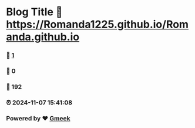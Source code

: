 # Blog Title :link: https://Romanda1225.github.io/Romanda.github.io 
### :page_facing_up: [1](https://Romanda1225.github.io/Romanda.github.io/tag.html) 
### :speech_balloon: 0 
### :hibiscus: 192 
### :alarm_clock: 2024-11-07 15:41:08 
### Powered by :heart: [Gmeek](https://github.com/Meekdai/Gmeek)
